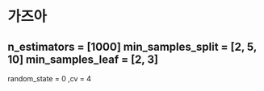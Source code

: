# 가즈아
n_estimators = [1000]
min_samples_split = [2, 5, 10]
min_samples_leaf = [2, 3]
----------------------------
random_state = 0
,cv = 4
